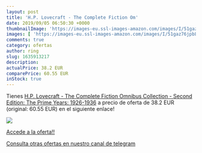 ```yaml
---
layout: post
title: 'H.P. Lovecraft - The Complete Fiction Om'
date: 2019/09/05 06:50:30 +0000
thumbnailImage: 'https://images-eu.ssl-images-amazon.com/images/I/51gaz76jpbL._SL200_.jpg'
images: [ 'https://images-eu.ssl-images-amazon.com/images/I/51gaz76jpbL._SL200_.jpg' ]
comments: true
category: ofertas
author: ring
slug: 1635913217
description:
actualPrice: 38.2 EUR
comparePrice: 60.55 EUR
inStock: true
---
```


Tienes [H.P. Lovecraft - The Complete Fiction Omnibus Collection - Second Edition: The Prime Years: 1926-1936](https://www.amazon.com/dp/1635913217/?tag=redken08-20) a precio de oferta de 38.2 EUR (original: 60.55 EUR) en el siguiente enlace!

[![](https://images-eu.ssl-images-amazon.com/images/I/51gaz76jpbL._SL200_.jpg)](https://www.amazon.com/dp/1635913217/?tag=redken08-20)

[Accede a la oferta!!](https://www.amazon.com/dp/1635913217/?tag=redken08-20)

[Consulta otras ofertas en nuestro canal de telegram](https://t.me/s/ofertas25)
